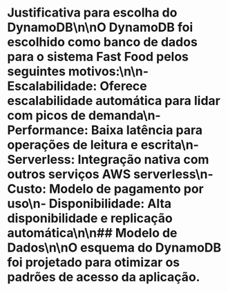 # Justificativa para escolha do DynamoDB\n\nO DynamoDB foi escolhido como banco de dados para o sistema Fast Food pelos seguintes motivos:\n\n- **Escalabilidade**: Oferece escalabilidade automática para lidar com picos de demanda\n- **Performance**: Baixa latência para operações de leitura e escrita\n- **Serverless**: Integração nativa com outros serviços AWS serverless\n- **Custo**: Modelo de pagamento por uso\n- **Disponibilidade**: Alta disponibilidade e replicação automática\n\n## Modelo de Dados\n\nO esquema do DynamoDB foi projetado para otimizar os padrões de acesso da aplicação.
